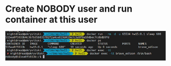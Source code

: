 # Create NOBODY user and run container at this user
![Picture](https://github.com/nightdread/tmsrep/blob/hw15/Screenshot/2021-04-06_15-21-05.png)
